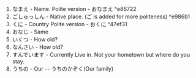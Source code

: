 1. なまえ - Name. 
   Polite version - おなまえ ^e86722
2. ごしゅっしん - Native place. (ご is added for more politeness) ^e986b1
3. くに - Country
   Polite version - おくに ^47ef31
4. おなじ - Same
5. いくつ - How old? 
6. なんさい - How old? 
7. すんでいます - Currently Live in. Not your hometown but where do you stay.
8. うちの - Our -- うちのかぞく(Our family)